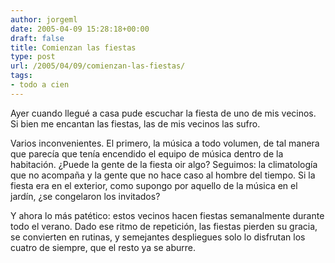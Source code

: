 ```yaml
---
author: jorgeml
date: 2005-04-09 15:28:18+00:00
draft: false
title: Comienzan las fiestas
type: post
url: /2005/04/09/comienzan-las-fiestas/
tags:
- todo a cien
---
```


Ayer cuando llegué a casa pude escuchar la fiesta de uno de mis vecinos. Si bien me encantan las fiestas, las de mis vecinos las sufro.

Varios inconvenientes. El primero, la música a todo volumen, de tal manera que parecía que tenía encendido el equipo de música dentro de la habitación. ¿Puede la gente de la fiesta oir algo? Seguimos: la climatología que no acompaña y la gente que no hace caso al hombre del tiempo. Si la fiesta era en el exterior, como supongo por aquello de la música en el jardín, ¿se congelaron los invitados?

Y ahora lo más patético: estos vecinos hacen fiestas semanalmente durante todo el verano. Dado ese ritmo de repetición, las fiestas pierden su gracia, se convierten en rutinas, y semejantes despliegues solo lo disfrutan los cuatro de siempre, que el resto ya se aburre.
